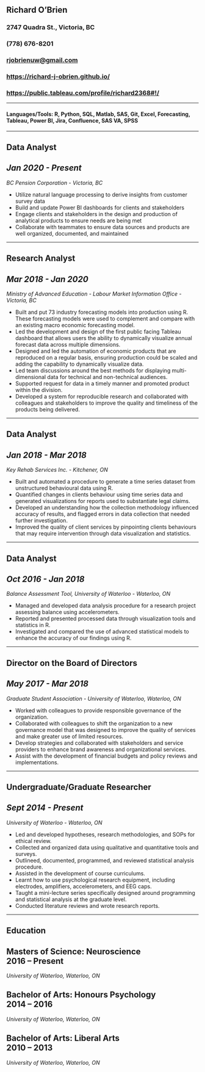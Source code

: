 ## Richard O’Brien
### 2747 Quadra St., Victoria, BC	   
### (778) 676-8201	
### rjobrienuw@gmail.com
### https://richard-j-obrien.github.io/
### https://public.tableau.com/profile/richard2368#!/

---

#### Languages/Tools: R, Python, SQL, Matlab, SAS, Git, Excel, Forecasting, Tableau, Power BI, Jira, Confluence, SAS VA, SPSS

---
Data Analyst
---
_Jan 2020 - Present_
---
_BC Pension Corporation - Victoria, BC_

- Utilize natural language processing to derive insights from customer survey data
- Build and update Power BI dashboards for clients and stakeholders
- Engage clients and stakeholders in the design and production of analytical products to ensure needs are being met
- Collaborate with teammates to ensure data sources and products are well organized, documented, and maintained

---
Research Analyst
---
_Mar 2018 - Jan 2020_
---
_Ministry of Advanced Education - Labour Market Information Office - Victoria, BC_

- Built and put 73 industry forecasting models into production using R. These forecasting models were used to complement and compare with an existing macro economic forecasting model.
- Led the development and design of the first public facing Tableau dashboard that allows users the ability to dynamically visualize annual forecast data across multiple dimensions.
- Designed and led the automation of economic products that are reproduced on a regular basis, ensuring production could be scaled and adding the capability to dynamically visualize data.
- Led team discussions around the best methods for displaying multi-dimensional data for technical and non-technical audiences.
- Supported request for data in a timely manner and promoted product within the division.
- Developed a system for reproducible research and collaborated with colleagues and stakeholders to improve the quality and timeliness of the products being delivered.

---
Data Analyst
---
_Jan 2018 - Mar 2018_
---
_Key Rehab Services Inc. - Kitchener, ON_

- Built and automated a procedure to generate a time series dataset from unstructured behavioural data using R.
- Quantified changes in clients behaviour using time series data and generated visualizations for reports used to substantiate legal claims.
- Developed an understanding how the collection methodology influenced accuracy of results, and flagged errors in data collection that needed further investigation.
- Improved the quality of client services by pinpointing clients behaviours that may require intervention through data visualization and statistics.

---
Data Analyst
---
_Oct 2016 - Jan 2018_
---
_Balance Assessment Tool, University of Waterloo - Waterloo, ON_

- Managed and developed data analysis procedure for a research project assessing balance using accelerometers.
- Reported and presented processed data through visualization tools and statistics in R.
- Investigated and compared the use of advanced statistical models to enhance the accuracy of our findings using R.

---
Director on the Board of Directors
---
_May 2017 - Mar 2018_
---
_Graduate Student Association - University of Waterloo, Waterloo, ON_

- Worked with colleagues to provide responsible governance of the organization.
- Collaborated with colleagues to shift the organization to a new governance model that was designed to improve the quality of services and make greater use of limited resources.
- Develop strategies and collaborated with stakeholders and service providers to enhance brand awareness and organizational services.
- Assist with the development of financial budgets and policy reviews and implementations.

---
Undergraduate/Graduate Researcher
---
_Sept 2014 - Present_
---
_University of Waterloo - Waterloo, ON_

- Led and developed hypotheses, research methodologies, and SOPs for ethical review.
- Collected and organized data using qualitative and quantitative tools and surveys. 
- Outlineed, documented, programmed, and reviewed statistical analysis procedure.
- Assisted in the development of course curriculums.
- Learnt how to use psychological research equipment, including electrodes, amplifiers, accelerometers, and EEG caps.
- Taught a mini-lecture series specifically designed around programming and statistical analysis at the graduate level.
- Conducted literature reviews and wrote research reports.

---
Education
---
Masters of Science: Neuroscience				                	           
2016 – Present
---
_University of Waterloo, Waterloo, ON_

Bachelor of Arts: Honours Psychology				                            
2014 – 2016
---
_University of Waterloo, Waterloo, ON_

Bachelor of Arts: Liberal Arts  				                                
2010 – 2013
---
_University of Waterloo, Waterloo, ON_



